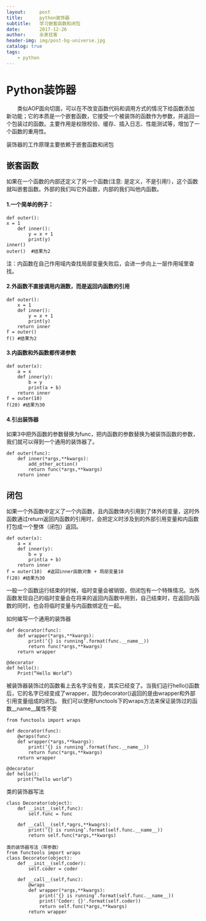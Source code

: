 ```yaml
---
layout:     post
title:      python装饰器
subtitle:   学习嵌套函数和闭包
date:       2017-12-26
author:     永泉狂客
header-img: img/post-bg-universe.jpg
catalog: true
tags:
    - python
---
```


# Python装饰器
&emsp;&emsp;类似AOP面向切面，可以在不改变函数代码和调用方式的情况下给函数添加新功能；它的本质是一个嵌套函数，它接受一个被装饰的函数作为参数，并返回一个包装过的函数。主要作用是权限校验、缓存、插入日志、性能测试等，增加了一个函数的重用性。

装饰器的工作原理主要依赖于嵌套函数和闭包

## 嵌套函数
如果在一个函数的内部还定义了另一个函数(注意: 是定义，不是引用!），这个函数就叫嵌套函数。外部的我们叫它外函数，内部的我们叫他内函数。

#### 1.一个简单的例子：
```
def outer():
x = 1
    def inner():
        y = x + 1
        print(y)
inner()
outer()  #结果为2
```
注：内函数在自己作用域内查找局部变量失败后，会进一步向上一层作用域里查找。
#### 2.外函数不直接调用内涵数，而是返回内函数的引用
```
def outer():
    x = 1
    def inner():
        y = x + 1
        print(y)
    return inner
f = outer()
f() #结果为2
```
#### 3.内函数和外函数都传递参数
```
def outer(x):
    a = x
    def inner(y):
        b = y
        print(a + b)
    return inner
f = outer(10)
f(20) #结果为30
```
#### 4.引出装饰器
如果3中把外函数的参数替换为func，把内函数的参数替换为被装饰函数的参数，我们就可以得到一个通用的装饰器了。
```
def outer(func):
    def inner(*args,**kwargs):
        add_other_action()
        return func(*args,**kwargs)
    return inner
```

## 闭包
如果一个外函数中定义了一个内函数，且内函数体内引用到了体外的变量，这时外函数通过return返回内函数的引用时，会把定义时涉及到的外部引用变量和内函数打包成一个整体（闭包）返回。
```
def outer(x):
    a = x
    def inner(y):
        b = y
        print(a + b)
    return inner
f = outer(10)  #返回inner函数对象 + 局部变量10
f(20) #结果为30
```

一般一个函数运行结束的时候，临时变量会被销毁，但闭包有一个特殊情况。当外函数发现自己的临时变量会在将来的返回内函数中用到，自己结束时，在返回内函数的同时，也会将临时变量与内函数绑定在一起。

如何编写一个通用的装饰器
```
def decorator(func):
    def wrapper(*args,**kwargs):
        print(‘{} is running’.format(func.__name__))
        return func(*args,**kwargs)
    return wrapper

@decorator
def hello():
    Print(“Hello World”)
```
被装饰器装饰过的函数看上去名字没有变，其实已经变了。当我们运行hello()函数后，它的名字已经变成了wrapper，因为decorator()返回的是由wrapper和外部引用变量组成的闭包。
我们可以使用functools下的wraps方法来保证装饰过的函数__name__属性不变
```
from functools import wraps

def decorator(func):
    @wraps(func)
    def wrapper(*args,**kwargs):
        print(‘{} is running’.format(func.__name__))
        return func(*args,**kwargs)
    return wrapper

@decorator
def hello():
    print(“hello world”)
```

类的装饰器写法
```
class Decorator(object):
    def __init__(self,func):
        self.func = func

    def __call__(self,*agrs,**kwagrs):
        print(‘{} is running’.format(self.func.__name__))
        return self.func(*args,**kwargs)

类的装饰器写法（带参数）
from functools import wraps
class Decorator(object):
    def __init__(self,coder):
        self.coder = coder

    def __call__(self,func):
        @wraps
        def wrapper(*args,**kwargs):
            print(‘{} is running’.format(self.func.__name__))
            print('Coder: {}'.format(self.coder))
            return self.func(*args,**kwargs)
        return wrapper
```
